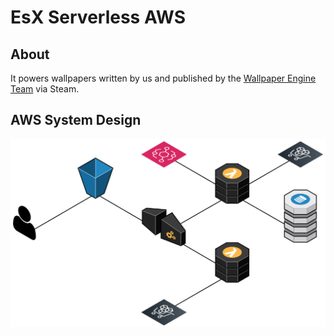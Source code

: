 # EsX Serverless AWS
## About
It powers wallpapers written by us and published by the [Wallpaper Engine Team](https://store.steampowered.com/app/431960/Wallpaper_Engine/) via Steam.
## AWS System Design
![enter image description here](design.png)

